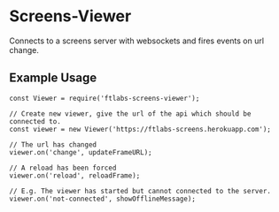 # Screens-Viewer

Connects to a screens server with websockets and fires events on url change.

## Example Usage

```
const Viewer = require('ftlabs-screens-viewer');

// Create new viewer, give the url of the api which should be connected to.
const viewer = new Viewer('https://ftlabs-screens.herokuapp.com');

// The url has changed
viewer.on('change', updateFrameURL);

// A reload has been forced
viewer.on('reload', reloadFrame);

// E.g. The viewer has started but cannot connected to the server.
viewer.on('not-connected', showOfflineMessage);

```
